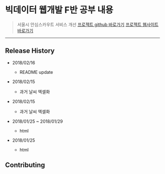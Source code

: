 # 빅데이터 웹개발 F반 공부 내용
> 서울시 안심스카우트 서비스 개선
[프로젝트 github 바로가기](https://github.com/mgh3326/bid_data_web_project)
[프로젝트 웹사이트 바로가기](https://bigweb.azurewebsites.net/)

<!-- [![NPM Version][npm-image]][npm-url]
[![Build Status][travis-image]][travis-url]
[![Downloads Stats][npm-downloads]][npm-url] -->

<!-- One to two paragraph statement about your product and what it does. -->


<hr/>

## Release History


* 2018/02/16
    * README update
* 2018/02/15
    * 과거 날씨 엑셀화
* 2018/02/15
    * 과거 날씨 엑셀화

* 2018/01/25 ~ 2018/01/29
    * html
* 2018/01/25
    * html
## Contributing

